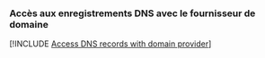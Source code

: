 ### <a name="access-dns-records-with-domain-provider"></a>Accès aux enregistrements DNS avec le fournisseur de domaine

[!INCLUDE [Access DNS records with domain provider](app-service-web-access-dns-records-no-h.md)]
